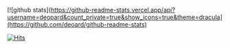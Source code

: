 [![github stats](https://github-readme-stats.vercel.app/api?username=deopard&count_private=true&show_icons=true&theme=dracula](https://github.com/deoard/github-readme-stats)

[![Hits](https://hits.seeyoufarm.com/api/count/incr/badge.svg?url=https%3A%2F%2Fgithub.com%2Fdeopard&count_bg=%2379C83D&title_bg=%23555555&icon=&icon_color=%23E7E7E7&title=hits&edge_flat=false)](https://hits.seeyoufarm.com)

